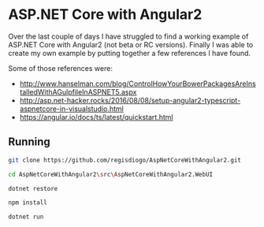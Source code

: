 ﻿# ASP.NET Core with Angular2

Over the last couple of days I have struggled to find a working example of ASP.NET Core with Angular2 (not beta or RC versions). Finally I was able to create my own example by putting together a few references I have found.

Some of those references were: 
* http://www.hanselman.com/blog/ControlHowYourBowerPackagesAreInstalledWithAGulpfileInASPNET5.aspx
* http://asp.net-hacker.rocks/2016/08/08/setup-angular2-typescript-aspnetcore-in-visualstudio.html
* https://angular.io/docs/ts/latest/quickstart.html

## Running

```bash
git clone https://github.com/regisdiogo/AspNetCoreWithAngular2.git

cd AspNetCoreWithAngular2\src\AspNetCoreWithAngular2.WebUI

dotnet restore

npm install

dotnet run
```

